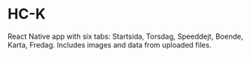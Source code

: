 # HC-K
React Native app with six tabs: Startsida, Torsdag, Speeddejt, Boende, Karta, Fredag.
Includes images and data from uploaded files.
